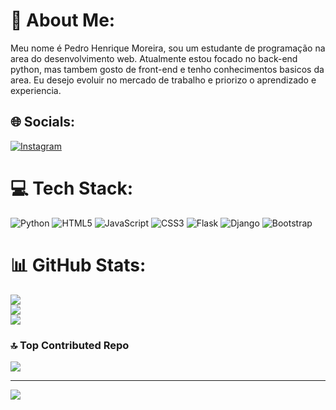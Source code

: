 # 💫 About Me:
Meu nome é Pedro Henrique Moreira, sou um estudante de programação na area do desenvolvimento web. Atualmente estou focado no back-end python, mas tambem gosto de front-end e tenho conhecimentos basicos da area. Eu desejo evoluir no mercado de trabalho e priorizo o aprendizado e experiencia.


## 🌐 Socials:
[![Instagram](https://img.shields.io/badge/Instagram-%23E4405F.svg?logo=Instagram&logoColor=white)](https://instagram.com/peh_henriqq) 

# 💻 Tech Stack:
![Python](https://img.shields.io/badge/python-3670A0?style=for-the-badge&logo=python&logoColor=ffdd54) ![HTML5](https://img.shields.io/badge/html5-%23E34F26.svg?style=for-the-badge&logo=html5&logoColor=white) ![JavaScript](https://img.shields.io/badge/javascript-%23323330.svg?style=for-the-badge&logo=javascript&logoColor=%23F7DF1E) ![CSS3](https://img.shields.io/badge/css3-%231572B6.svg?style=for-the-badge&logo=css3&logoColor=white) ![Flask](https://img.shields.io/badge/flask-%23000.svg?style=for-the-badge&logo=flask&logoColor=white) ![Django](https://img.shields.io/badge/django-%23092E20.svg?style=for-the-badge&logo=django&logoColor=white) ![Bootstrap](https://img.shields.io/badge/bootstrap-%238511FA.svg?style=for-the-badge&logo=bootstrap&logoColor=white)
# 📊 GitHub Stats:
![](https://github-readme-stats.vercel.app/api?username=PedroHenriqee&theme=blue-green&hide_border=false&include_all_commits=false&count_private=false)<br/>
![](https://github-readme-streak-stats.herokuapp.com/?user=PedroHenriqee&theme=blue-green&hide_border=false)<br/>
![](https://github-readme-stats.vercel.app/api/top-langs/?username=PedroHenriqee&theme=blue-green&hide_border=false&include_all_commits=false&count_private=false&layout=compact)

### 🔝 Top Contributed Repo
![](https://github-contributor-stats.vercel.app/api?username=PedroHenriqee&limit=5&theme=apprentice&combine_all_yearly_contributions=true)

---
[![](https://visitcount.itsvg.in/api?id=PedroHenriqee&icon=0&color=6)](https://visitcount.itsvg.in)

<!-- Proudly created with GPRM ( https://gprm.itsvg.in ) -->
